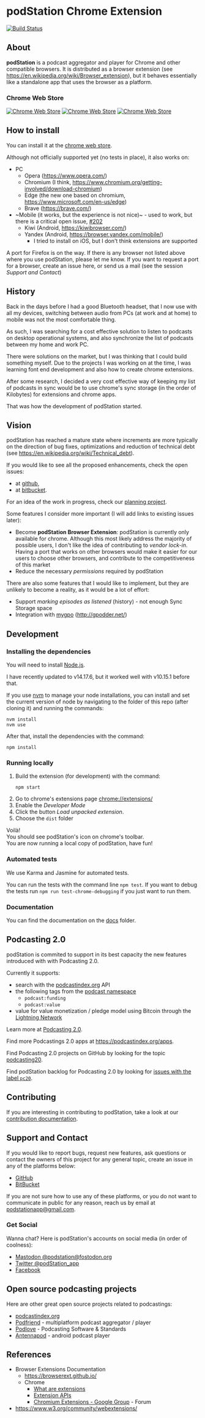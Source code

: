 # podStation Chrome Extension

[![Build Status](https://travis-ci.com/podStation/podStation.svg?branch=master)](https://app.travis-ci.com/podStation/podStation)

## About 

**podStation** is a podcast aggregator and player for Chrome and other compatible browsers.
It is distributed as a browser extension (see https://en.wikipedia.org/wiki/Browser_extension), but it behaves essentially like a standalone app that uses the browser as a platform. 

### Chrome Web Store

[![Chrome Web Store](https://img.shields.io/chrome-web-store/users/bpcagekijmfcocgjlnnhpdogbplajjfn)][at-chrome-web-store]
[![Chrome Web Store](https://img.shields.io/chrome-web-store/rating/bpcagekijmfcocgjlnnhpdogbplajjfn)][at-chrome-web-store]
[![Chrome Web Store](https://img.shields.io/chrome-web-store/rating-count/bpcagekijmfcocgjlnnhpdogbplajjfn)][at-chrome-web-store]

## How to install

You can install it at the [chrome web store][at-chrome-web-store].

Although not officially supported yet (no tests in place), it also works on:
- PC
  - Opera (https://www.opera.com/)
  - Chromium (I think, https://www.chromium.org/getting-involved/download-chromium)
  - Edge (the new one based on chromium, https://www.microsoft.com/en-us/edge)
  - Brave (https://brave.com/)
- ~Mobile (it works, but the experience is not nice)~ - used to work, but there is a critical open issue, [#202](https://github.com/podStation/podStation/issues/202)
  - Kiwi (Android, https://kiwibrowser.com/)
  - Yandex (Android, https://browser.yandex.com/mobile/)
    - I tried to install on iOS, but I don't think extensions are supported
    
A port for Firefox is on the way. If there is any browser not listed above where you use podStation, please let me know.
If you want to request a port for a browser, create an issue here, or send us a mail (see the session _Support and Contact_)

## History

Back in the days before I had a good Bluetooth headset, that I now use with all my devices, switching between audio from PCs (at work and at home) to mobile was not the most comfortable thing.

As such, I was searching for a cost effective solution to listen to podcasts on desktop operational systems, and also synchronize the list of podcasts between my home and work PC.

There were solutions on the market, but I was thinking that I could build something myself.
Due to the projects I was working on at the time, I was learning font end development and also how to create chrome extensions.

After some research, I decided a very cost effective way of keeping my list of podcasts in sync would be to use chrome's sync storage (in the order of Kilobytes) for extensions and chrome apps.

That was how the development of podStation started.

## Vision

podStation has reached a mature state where increments are more typically on the direction of bug fixes, optimizations and reduction of technical debt (see https://en.wikipedia.org/wiki/Technical_debt).

If you would like to see all the proposed enhancements, check the open issues:
* at [github][open-issues-at-github],
* at [bitbucket][open-issues-at-bitbucket].

For an idea of the work in progress, check our [planning project][planning-project].

Some features I consider more important (I will add links to existing issues later):
- Become **podStation Browser Extension**: podStation is currently only available for chrome. Although this most likely address the majority of possible users, I don't like the idea of contributing to _vendor lock-in_. Having a port that works on other browsers would make it easier for our users to choose other browsers, and contribute to the competitiveness of this market
- Reduce the necessary _permissions_ required by podStation

There are also some features that I would like to implement, but they are unlikely to become a reality, as it would be a lot of effort:
- Support _marking episodes as listened_ (history) - not enough Sync Storage space
- Integration with [mygpo](https://github.com/gpodder/mygpo) (http://gpodder.net/)

## Development

### Installing the dependencies

You will need to install [Node.js](https://nodejs.org/en/).

I have recently updated to v14.17.6, but it worked well with v10.15.1 before that.

If you use [nvm](http://nvm.sh/) to manage your node installations, you can install and set the current version of node by navigating to the folder of this repo (after cloning it) and running the commands:
```
nvm install
nvm use
```

After that, install the dependencies with the command:
```
npm install
```

### Running locally

1. Build the extension (for development) with the command:
    ```
    npm start
    ```
2. Go to chrome's extensions page [chrome://extensions/](chrome://extensions/)
3. Enable the _Developer Mode_
4. Click the button _Load unpacked extension_.
5. Choose the `dist` folder

Voilà!  
You should see podStation's icon on chrome's toolbar.  
You are now running a local copy of podStation, have fun!

### Automated tests

We use Karma and Jasmine for automated tests.

You can run the tests with the command line `npm test`. 
If you want to debug the tests run `npm run test-chrome-debugging` if you just want to run them.

### Documentation

You can find the documentation on the [docs](/docs) folder.

## Podcasting 2.0

podStation is commited to support in its best capacity the new features introduced with with Podcasting 2.0.

Currently it supports:
- search with the [podcastindex.org](https://podcastindex.org) API
- the following tags from the [podcast namespace](https://github.com/Podcastindex-org/podcast-namespace/blob/main/docs/1.0.md)
    - `podcast:funding`
    - `podcast:value`
- value for value monetization / pledge model using Bitcoin through the [Lightning Network](https://lightning.network/)

Learn more at [Podcasting 2.0](https://github.com/Podcastindex-org/podcast-namespace/blob/main/podcasting2.0.md).

Find more Podcastings 2.0 apps at https://podcastindex.org/apps.

Find Podcasting 2.0 projects on GitHub by looking for the topic [podcasting20](https://github.com/topics/podcasting20).

Find podStation backlog for Podcasting 2.0 by looking for [issues with the label `pc20`](https://github.com/podStation/podStation/issues?q=is%3Aissue+is%3Aopen+label%3Apc20).

## Contributing

If you are interesting in contributing to podStation, take a look at our [contribution documentation](https://github.com/podStation/.github/blob/master/CONTRIBUTING.md).

## Support and Contact

If you would like to report bugs, request new features, ask questions or contact the owners of this project for any general topic, create an issue in any of the platforms below:
* [GitHub](https://github.com/podStation/podStation/issues/new)
* [BitBucket](https://bitbucket.org/dellagustin/podstation_chrome_ext/issues/new)

If you are not sure how to use any of these platforms, or you do not want to communicate in public for any reason, reach us by email at podstationapp@gmail.com.

### Get Social

Wanna chat? Here is podStation's accounts on social media (in order of coolness):

- [Mastodon @podstation@fostodon.org](https://fosstodon.org/@podstation)
- [Twitter @podStation_app](https://twitter.com/podStation_app)
- [Facebook](https://www.facebook.com/podStation)

## Open source podcasting projects

Here are other great open source projects related to podcastings:
- [podcastindex.org](https://github.com/Podcastindex-org)
- [Podfriend](https://github.com/MartinMouritzen/Podfriend) - multiplatform podcast aggregator / player
- [Podlove](https://github.com/podlove) - Podcasting Software & Standards
- [Antennapod](https://github.com/AntennaPod) - android podcast player

## References
- Browser Extensions Documentation
  - https://browserext.github.io/
  - Chrome
    - [What are extensions](https://developer.chrome.com/extensions)
    - [Extension APIs](https://developer.chrome.com/extensions/api_index)
    - [Chromium Extensions - Google Group](https://groups.google.com/a/chromium.org/forum/#!forum/chromium-extensions) - Forum
- https://www.w3.org/community/webextensions/

<!-- links -->
[at-chrome-web-store]: https://chrome.google.com/webstore/detail/podstation/bpcagekijmfcocgjlnnhpdogbplajjfn
[open-issues-at-github]: https://github.com/podStation/podStation/issues
[open-issues-at-bitbucket]: https://bitbucket.org/dellagustin/podstation_chrome_ext/issues?status=new&status=open
[planning-project]: https://github.com/orgs/podStation/projects/1
